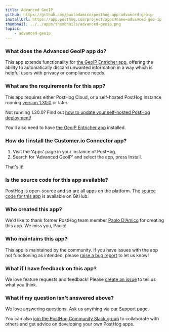 ```yaml
---
title: Advanced GeoIP
github: https://github.com/paolodamico/posthog-app-advanced-geoip
installUrl: https://app.posthog.com/project/apps?name=advanced-geo-ip
thumbnail: ../../apps/thumbnails/advanced-geoip.png
topics:
    - advanced-geoip
---
```


### What does the Advanced GeoIP app do?

This app extends functionality for [the GeoIP Entricher app](/apps/geoip-enrichment), offering the ability to automatically discard unwanted information in a way which is helpful users with privacy or compliance needs.  

### What are the requirements for this app?

This app requires either PostHog Cloud, or a self-hosted PostHog instance running [version 1.30.0](https://posthog.com/blog/the-posthog-array-1-30-0) or later.

Not running 1.30.0? Find out [how to update your self-hosted PostHog deployment](https://posthog.com/docs/runbook/upgrading-posthog)!

You'll also need to have [the GeoIP Entricher app](/apps/geoip-enrichment) installed. 

### How do I install the Customer.io Connector app?

1. Visit the 'Apps' page in your instance of PostHog.
2. Search for 'Advanced GeoIP' and select the app, press Install.

That's it!

### Is the source code for this app available?

PostHog is open-source and so are all apps on the platform. The [source code for this app](https://github.com/paolodamico/posthog-app-advanced-geoip) is available on GitHub.

### Who created this app?

We'd like to thank former PostHog team member [Paolo D'Amico](https://github.com/paolodamico/) for creating this app. We miss you, Paolo!

### Who maintains this app?

This app is maintained by the community. If you have issues with the app not functioning as intended, please [raise a bug report](https://github.com/PostHog/posthog/issues/new?assignees=&labels=bug&template=bug_report.md) to let us know!

### What if I have feedback on this app?

We love feature requests and feedback! Please [create an issue](https://github.com/PostHog/posthog/issues/new?assignees=&labels=enhancement%2C+feature&template=feature_request.md) to tell us what you think.

### What if my question isn't answered above?

We love answering questions. Ask us anything via [our Support page](/questions).

You can also [join the PostHog Community Slack group](/slack) to collaborate with others and get advice on developing your own PostHog apps.

